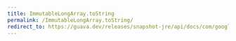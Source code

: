 ```yaml
---
title: ImmutableLongArray.toString
permalink: /ImmutableLongArray.toString/
redirect_to: https://guava.dev/releases/snapshot-jre/api/docs/com/google/common/primitives/ImmutableLongArray.html#toString--
---
```

